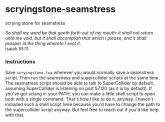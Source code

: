 # scryingstone-seamstress
scrying stone for seamstress

_So shall my word be that goeth forth out of my mouth: it shall not return unto me void, but it shall accomplish that which I please, and it shall prosper in the thing whereto I sent it._ <br>
Isaiah 55:11

### Instructions

Save `scryingstone.lua` wherever you would normally save a seamstress script. Then run the seamstress and supercollider scripts at the same time. The seamstress script should be able to talk to SuperCollider by default, assuming SuperCollider is listening on port 57120 (as it is by default). If you've got sclang in your PATH, you can make a little shell script to open both with a single command. That's how I like to do it, anyway. I haven't included such a shell script here because you'd have to change the path to the supercollider script anyway. But feel free to reach out if you'd like help with that.
